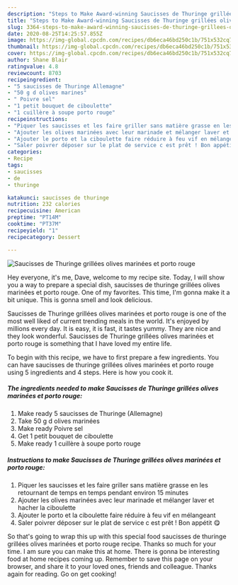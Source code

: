 ```yaml
---
description: "Steps to Make Award-winning Saucisses de Thuringe grillées olives marinées et porto rouge"
title: "Steps to Make Award-winning Saucisses de Thuringe grillées olives marinées et porto rouge"
slug: 3364-steps-to-make-award-winning-saucisses-de-thuringe-grillees-olives-marinees-et-porto-rouge
date: 2020-08-25T14:25:57.855Z
image: https://img-global.cpcdn.com/recipes/db6eca46bd250c1b/751x532cq70/saucisses-de-thuringe-grillees-olives-marinees-et-porto-rouge-photo-principale-de-la-recette.jpg
thumbnail: https://img-global.cpcdn.com/recipes/db6eca46bd250c1b/751x532cq70/saucisses-de-thuringe-grillees-olives-marinees-et-porto-rouge-photo-principale-de-la-recette.jpg
cover: https://img-global.cpcdn.com/recipes/db6eca46bd250c1b/751x532cq70/saucisses-de-thuringe-grillees-olives-marinees-et-porto-rouge-photo-principale-de-la-recette.jpg
author: Shane Blair
ratingvalue: 4.8
reviewcount: 8703
recipeingredient:
- "5 saucisses de Thuringe Allemagne"
- "50 g d olives marines"
- " Poivre sel"
- "1 petit bouquet de ciboulette"
- "1 cuillère à soupe porto rouge"
recipeinstructions:
- "Piquer les saucisses et les faire griller sans matière grasse en les retournant de temps en temps pendant environ 15 minutes"
- "Ajouter les olives marinées avec leur marinade et mélanger laver et hacher la ciboulette"
- "Ajouter le porto et la ciboulette faire réduire à feu vif en mélangeant"
- "Saler poivrer déposer sur le plat de service c est prêt ! Bon appétit 😋"
categories:
- Recipe
tags:
- saucisses
- de
- thuringe

katakunci: saucisses de thuringe 
nutrition: 232 calories
recipecuisine: American
preptime: "PT14M"
cooktime: "PT37M"
recipeyield: "1"
recipecategory: Dessert

---
```



![Saucisses de Thuringe grillées olives marinées et porto rouge](https://img-global.cpcdn.com/recipes/db6eca46bd250c1b/751x532cq70/saucisses-de-thuringe-grillees-olives-marinees-et-porto-rouge-photo-principale-de-la-recette.jpg)

Hey everyone, it's me, Dave, welcome to my recipe site. Today, I will show you a way to prepare a special dish, saucisses de thuringe grillées olives marinées et porto rouge. One of my favorites. This time, I'm gonna make it a bit unique. This is gonna smell and look delicious.

Saucisses de Thuringe grillées olives marinées et porto rouge is one of the most well liked of current trending meals in the world. It's enjoyed by millions every day. It is easy, it is fast, it tastes yummy. They are nice and they look wonderful. Saucisses de Thuringe grillées olives marinées et porto rouge is something that I have loved my entire life.




To begin with this recipe, we have to first prepare a few ingredients. You can have saucisses de thuringe grillées olives marinées et porto rouge using 5 ingredients and 4 steps. Here is how you cook it.

<!--inarticleads1-->

##### The ingredients needed to make Saucisses de Thuringe grillées olives marinées et porto rouge:

1. Make ready 5 saucisses de Thuringe (Allemagne)
1. Take 50 g d olives marinées
1. Make ready  Poivre sel
1. Get 1 petit bouquet de ciboulette
1. Make ready 1 cuillère à soupe porto rouge




<!--inarticleads2-->

##### Instructions to make Saucisses de Thuringe grillées olives marinées et porto rouge:

1. Piquer les saucisses et les faire griller sans matière grasse en les retournant de temps en temps pendant environ 15 minutes
1. Ajouter les olives marinées avec leur marinade et mélanger laver et hacher la ciboulette
1. Ajouter le porto et la ciboulette faire réduire à feu vif en mélangeant
1. Saler poivrer déposer sur le plat de service c est prêt ! Bon appétit 😋




So that's going to wrap this up with this special food saucisses de thuringe grillées olives marinées et porto rouge recipe. Thanks so much for your time. I am sure you can make this at home. There is gonna be interesting food at home recipes coming up. Remember to save this page on your browser, and share it to your loved ones, friends and colleague. Thanks again for reading. Go on get cooking!
